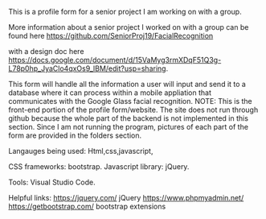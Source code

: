 This is a profile form for a senior project I am working on with a group. 

More information about a senior project I worked on with a group can be found here https://github.com/SeniorProj19/FacialRecognition 

with a design doc here https://docs.google.com/document/d/15VaMyg3rmXDqF51Q3g-L78p0hp_JyaClo4qxOs9_lBM/edit?usp=sharing. 

This form will handle all the information a user will input and send it to a database where it can process within a mobile appliation that communicates with the Google Glass facial recognition. NOTE: This is the front-end portion of the profile form/website.
The site does not run through github because the whole part of the backend is not implemented in this section. Since I am not running the program, pictures of each part of the form are provided in the folders section.

Langauges being used: Html,css,javascript,

 CSS frameworks: bootstrap. Javascript library: jQuery.

Tools: Visual Studio Code.

Helpful links: https://jquery.com/ jQuery https://www.phpmyadmin.net/  https://getbootstrap.com/ bootstrap extensions
